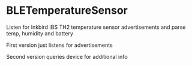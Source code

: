 # BLETemperatureSensor
Listen for Inkbird IBS TH2 temperature sensor advertisements and parse temp, humidity and battery

First version just listens for advertisements

Second version queries device for additional info
